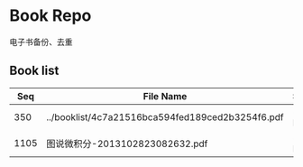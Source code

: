 Book Repo
=========

电子书备份、去重

Book list
---------

| Seq | File Name | Size | MD5 |
| --- | --------- | ---- | --- |
| 350 | ../booklist/4c7a21516bca594fed189ced2b3254f6.pdf | 524 KB | 4c7a21516bca594fed189ced2b3254f6 | 
| 1105 | 图说微积分-2013102823082632.pdf | 524 KB | 4c7a21516bca594fed189ced2b3254f6 | 
